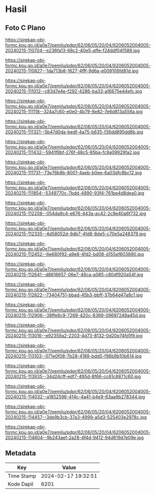 # Hasil

## Foto C Plano

https://sirekap-obj-formc.kpu.go.id/a0e7/pemilu/pdpr/62/06/05/20/04/6206052004005-20240215-110704--e236fa13-68c2-40e5-affe-f24ddf04f589.jpg

https://sirekap-obj-formc.kpu.go.id/a0e7/pemilu/pdpr/62/06/05/20/04/6206052004005-20240215-110827--1da713b8-1627-4fff-9d6a-e009106fd81d.jpg

https://sirekap-obj-formc.kpu.go.id/a0e7/pemilu/pdpr/62/06/05/20/04/6206052004005-20240215-111012--c83d7e4e-f292-4286-ba33-a16675e44efc.jpg

https://sirekap-obj-formc.kpu.go.id/a0e7/pemilu/pdpr/62/06/05/20/04/6206052004005-20240215-111118--324a7c60-e0e0-4b79-8e82-7e6d813a556a.jpg

https://sirekap-obj-formc.kpu.go.id/a0e7/pemilu/pdpr/62/06/05/20/04/6206052004005-20240215-111321--5b47d0da-bedf-4a75-b635-f36dd895dd8b.jpg

https://sirekap-obj-formc.kpu.go.id/a0e7/pemilu/pdpr/62/06/05/20/04/6206052004005-20240215-111432--5941f9bf-276f-48c5-85ba-fc9a09929fa2.jpg

https://sirekap-obj-formc.kpu.go.id/a0e7/pemilu/pdpr/62/06/05/20/04/6206052004005-20240215-111731--73e76b8b-8001-4aeb-b0ee-6a03dfc8bc12.jpg

https://sirekap-obj-formc.kpu.go.id/a0e7/pemilu/pdpr/62/06/05/20/04/6206052004005-20240215-111854--5349770c-7bdd-4890-93f4-761be4d8dea0.jpg

https://sirekap-obj-formc.kpu.go.id/a0e7/pemilu/pdpr/62/06/05/20/04/6206052004005-20240215-112208--054da9c4-e676-443a-ac42-2c9e40a6f732.jpg

https://sirekap-obj-formc.kpu.go.id/a0e7/pemilu/pdpr/62/06/05/20/04/6206052004005-20240215-112335--4d58052d-9db7-4fd8-8de5-c70e5a248379.jpg

https://sirekap-obj-formc.kpu.go.id/a0e7/pemilu/pdpr/62/06/05/20/04/6206052004005-20240215-112452--6e680f92-a9e8-4fd2-bd08-d155ef603890.jpg

https://sirekap-obj-formc.kpu.go.id/a0e7/pemilu/pdpr/62/06/05/20/04/6206052004005-20240215-112641--d8616657-06e7-46ca-a085-c80df920a54f.jpg

https://sirekap-obj-formc.kpu.go.id/a0e7/pemilu/pdpr/62/06/05/20/04/6206052004005-20240215-112822--73404751-bbad-45b3-bbff-37b64d47a8c1.jpg

https://sirekap-obj-formc.kpu.go.id/a0e7/pemilu/pdpr/62/06/05/20/04/6206052004005-20240215-112906--38ffe8c9-7269-420c-8369-09697249a45d.jpg

https://sirekap-obj-formc.kpu.go.id/a0e7/pemilu/pdpr/62/06/05/20/04/6206052004005-20240215-113016--e92359a2-2203-4d73-8132-0d20e74fd1f9.jpg

https://sirekap-obj-formc.kpu.go.id/a0e7/pemilu/pdpr/62/06/05/20/04/6206052004005-20240215-113103--071e0f08-7b28-4189-bdd0-f96b9b10b614.jpg

https://sirekap-obj-formc.kpu.go.id/a0e7/pemilu/pdpr/62/06/05/20/04/6206052004005-20240215-113935--34d24cff-edf7-495d-8f66-cc61c8871c60.jpg

https://sirekap-obj-formc.kpu.go.id/a0e7/pemilu/pdpr/62/06/05/20/04/6206052004005-20240215-114032--a1852596-414c-4a41-b4e9-63aa9b278344.jpg

https://sirekap-obj-formc.kpu.go.id/a0e7/pemilu/pdpr/62/06/05/20/04/6206052004005-20240215-114457--3de9b3cb-37a3-4999-a5d3-525403e2978c.jpg

https://sirekap-obj-formc.kpu.go.id/a0e7/pemilu/pdpr/62/06/05/20/04/6206052004005-20240215-114604--9b243aef-2a28-4f4d-9412-94d819d7e09e.jpg


## Metadata

| Key        | Value               |
| ---------- | ------------------- |
| Time Stamp | 2024-02-17 19:32:51 |
| Kode Dapil | 6201                |



